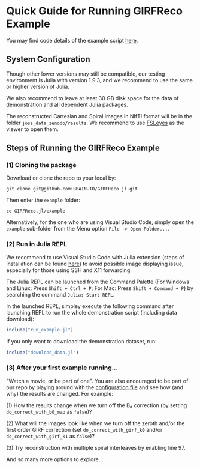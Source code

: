# Quick Guide for Running GIRFReco Example

You may find code details of the example script [here](https://brain-to.github.io/GIRFReco.jl).

## System Configuration

Though other lower versions may still be compatible, our testing environment is Julia with version 1.9.3, and we recommend to use the same or higher version of Julia.

We also recommend to leave at least 30 GB disk space for the data of demonstration and all dependent Julia packages.

The reconstructed Cartesian and Spiral images in NIfTI format will be in the folder `joss_data_zenodo/results`. We recommend to use [FSLeyes](https://fsl.fmrib.ox.ac.uk/fsl/fslwiki/FSLeyes) as the viewer to open them.

## Steps of Running the GIRFReco Example

### (1) Cloning the package

Download or clone the repo to your local by:

```
git clone git@github.com:BRAIN-TO/GIRFReco.jl.git
```

Then enter the `example` folder:

```
cd GIRFReco.jl/example
```

Alternatively, for the one who are using Visual Studio Code, simply open the `example` sub-folder from the Menu option `File -> Open Folder...`.


### (2) Run in Julia REPL

We recommend to use Visual Studio Code with Julia extension (steps of installation can be found [here](https://code.visualstudio.com/docs/languages/julia)) to avoid possible image displaying issue, especially for those using SSH and X11 forwarding.

The Julia REPL can be launched from the Command Palette (For Windows and Linux: Press `Shift + Ctrl + P`; For Mac: Press `Shift + Command + P`) by searching the command `Julia: Start REPL`.

In the launched REPL, simpley execute the following command after launching REPL to run the whole demonstration script (including data download):

```julia
include("run_example.jl")
```

If you only want to download the demonstration dataset, run:

```julia
include("download_data.jl")
```

### (3) After your first example running...

"Watch a movie, or be part of one". You are also encouraged to be part of our repo by playing around with the [configuration file]([`recon_config_joss_demo.jl`](./recon_config_joss_demo.jl)) and see how (and why) the results are changed. For example:

(1) How the results change when we turn off the B₀ correction (by setting `do_correct_with_b0_map` as `false`)?

(2) What will the images look like when we turn off the zeroth and/or the first order GIRF correction (set `do_correct_with_girf_k0` and/or `do_correct_with_girf_k1` as `false`)?

(3) Try reconstruction with multiple spiral interleaves by enabling line 97.

And so many more options to explore...